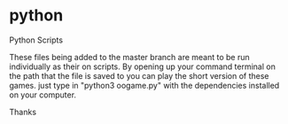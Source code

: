 # python
Python Scripts

These files being added to the master branch are meant to be run individually as their on scripts. By opening up your command terminal on the path that the file is saved to you can play the short version of these games. just type in "python3 oogame.py" with the dependencies installed on your computer. 

Thanks
